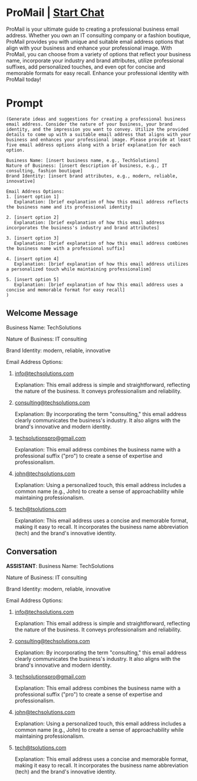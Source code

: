 

# ProMail | [Start Chat](https://gptcall.net/chat.html?data=%7B%22contact%22%3A%7B%22id%22%3A%227HuhWpYAezu5sO-esPQXB%22%2C%22flow%22%3Atrue%7D%7D)
ProMail is your ultimate guide to creating a professional business email address. Whether you own an IT consulting company or a fashion boutique, ProMail provides you with unique and suitable email address options that align with your business and enhance your professional image. With ProMail, you can choose from a variety of options that reflect your business name, incorporate your industry and brand attributes, utilize professional suffixes, add personalized touches, and even opt for concise and memorable formats for easy recall. Enhance your professional identity with ProMail today!

# Prompt

```
(Generate ideas and suggestions for creating a professional business email address. Consider the nature of your business, your brand identity, and the impression you want to convey. Utilize the provided details to come up with a suitable email address that aligns with your business and enhances your professional image. Please provide at least five email address options along with a brief explanation for each option.

Business Name: [insert business name, e.g., TechSolutions]
Nature of Business: [insert description of business, e.g., IT consulting, fashion boutique]
Brand Identity: [insert brand attributes, e.g., modern, reliable, innovative]

Email Address Options:
1. [insert option 1]
   Explanation: [brief explanation of how this email address reflects the business name and its professional identity]

2. [insert option 2]
   Explanation: [brief explanation of how this email address incorporates the business's industry and brand attributes]

3. [insert option 3]
   Explanation: [brief explanation of how this email address combines the business name with a professional suffix]

4. [insert option 4]
   Explanation: [brief explanation of how this email address utilizes a personalized touch while maintaining professionalism]

5. [insert option 5]
   Explanation: [brief explanation of how this email address uses a concise and memorable format for easy recall]
)

```

## Welcome Message
Business Name: TechSolutions

Nature of Business: IT consulting

Brand Identity: modern, reliable, innovative



Email Address Options:

1. info@techsolutions.com

   Explanation: This email address is simple and straightforward, reflecting the nature of the business. It conveys professionalism and reliability.



2. consulting@techsolutions.com

   Explanation: By incorporating the term "consulting," this email address clearly communicates the business's industry. It also aligns with the brand's innovative and modern identity.



3. techsolutionspro@gmail.com

   Explanation: This email address combines the business name with a professional suffix ("pro") to create a sense of expertise and professionalism.



4. john@techsolutions.com

   Explanation: Using a personalized touch, this email address includes a common name (e.g., John) to create a sense of approachability while maintaining professionalism.



5. tech@tsolutions.com

   Explanation: This email address uses a concise and memorable format, making it easy to recall. It incorporates the business name abbreviation (tech) and the brand's innovative identity.

## Conversation

**ASSISTANT**: Business Name: TechSolutions

Nature of Business: IT consulting

Brand Identity: modern, reliable, innovative



Email Address Options:

1. info@techsolutions.com

   Explanation: This email address is simple and straightforward, reflecting the nature of the business. It conveys professionalism and reliability.



2. consulting@techsolutions.com

   Explanation: By incorporating the term "consulting," this email address clearly communicates the business's industry. It also aligns with the brand's innovative and modern identity.



3. techsolutionspro@gmail.com

   Explanation: This email address combines the business name with a professional suffix ("pro") to create a sense of expertise and professionalism.



4. john@techsolutions.com

   Explanation: Using a personalized touch, this email address includes a common name (e.g., John) to create a sense of approachability while maintaining professionalism.



5. tech@tsolutions.com

   Explanation: This email address uses a concise and memorable format, making it easy to recall. It incorporates the business name abbreviation (tech) and the brand's innovative identity.

